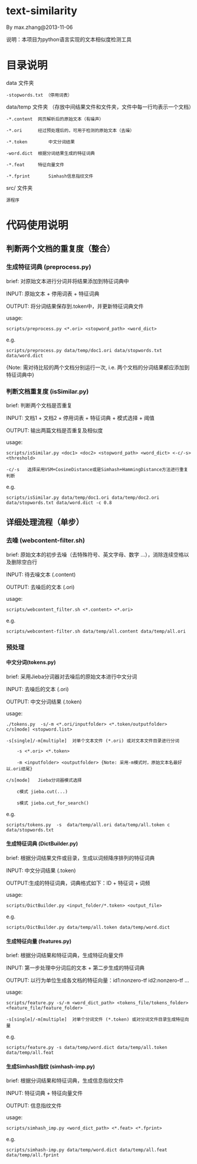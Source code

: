 text-similarity
===============
By max.zhang@2013-11-06

说明：本项目为python语言实现的文本相似度检测工具

# 目录说明
data 文件夹

	-stopwords.txt （停用词表）

data/temp 文件夹 （存放中间结果文件和文件夹，文件中每一行均表示一个文档）

	-*.content	网页解析后的原始文本（有噪声）

	-*.ori		经过预处理后的，可用于检测的原始文本（去噪）

	-*.token		中文分词结果

	-word.dict	根据分词结果生成的特征词典

	-*.feat		特征向量文件

	-*.fprint		Simhash信息指纹文件

src/ 文件夹  

	源程序


# 代码使用说明

## 判断两个文档的重复度（整合）

### 生成特征词典 (preprocess.py)

brief: 对原始文本进行分词并将结果添加到特征词典中

INPUT: 原始文本 + 停用词表 + 特征词典

OUTPUT: 将分词结果保存到.token中，并更新特征词典文件

usage:

	scripts/preprocess.py <*.ori> <stopword_path> <word_dict>

e.g.

	scripts/preprocess.py data/temp/doc1.ori data/stopwords.txt data/word.dict

{Note: 需对待比较的两个文档分别运行一次, i.e. 两个文档的分词结果都应添加到特征词典中}


### 判断文档重复度 (isSimilar.py)

brief: 判断两个文档是否重复

INPUT: 文档1 + 文档2 + 停用词表 + 特征词典 + 模式选择 + 阈值

OUTPUT: 输出两篇文档是否重复及相似度

usage:

	scripts/isSimilar.py <doc1> <doc2> <stopword_path> <word_dict> <-c/-s> <threshold>

	-c/-s	选择采用VSM+CosineDistance或是Simhash+HammingDistance方法进行重复判断

e.g.

	scripts/isSimilar.py data/temp/doc1.ori data/temp/doc2.ori data/stopwords.txt data/word.dict -c 0.8


## 详细处理流程（单步）

### 去噪 (webcontent-filter.sh)

brief: 原始文本的初步去噪（去特殊符号、英文字母、数字 ...），消除连续空格以及删除空白行

INPUT: 待去噪文本 (.content)

OUTPUT: 去噪后的文本 (.ori)

usage:

	scripts/webcontent_filter.sh <*.content> <*.ori>
	
e.g.

	scripts/webcontent-filter.sh data/temp/all.content data/temp/all.ori
	

### 预处理

#### 中文分词(tokens.py)

brief: 采用Jieba分词器对去噪后的原始文本进行中文分词

INPUT: 去噪后的文本 (.ori)

OUTPUT: 中文分词结果 (.token)

usage:

	./tokens.py  -s/-m <*.ori/inputfolder> <*.token/outputfolder> c/s[mode] <stopword.list>

	-s[single]/-m[multiple]  对单个文本文件 (*.ori) 或对文本文件目录进行分词

		-s <*.ori> <*.token>

		-m <inputfolder> <outputfolder> {Note: 采用-m模式时，原始文本名最好以.ori结尾}

	c/s[mode]	Jieba分词器模式选择

		c模式	jieba.cut(...)

		s模式	jieba.cut_for_search()

e.g.

	scripts/tokens.py  -s  data/temp/all.ori data/temp/all.token c data/stopwords.txt 


#### 生成特征词典 (DictBuilder.py)

brief: 根据分词结果文件或目录，生成以词频降序排列的特征词典

INPUT: 中文分词结果 (.token)

OUTPUT:生成的特征词典，词典格式如下：ID + 特征词 + 词频

usage:

	scripts/DictBuilder.py <input_folder/*.token> <output_file>

e.g.

	scripts/DictBuilder.py data/temp/all.token data/temp/word.dict


#### 生成特征向量 (features.py)

brief: 根据分词结果和特征词典，生成特征向量文件

INPUT: 第一步处理中分词后的文本 + 第二步生成的特征词典

OUTPUT: 以行为单位生成各文档的特征向量：id1:nonzero-tf id2:nonzero-tf ...

usage:

	scripts/feature.py -s/-m <word_dict_path> <tokens_file/tokens_folder> <feature_file/feature_folder>

	-s[single]/-m[multiple]  对单个分词文件 (*.token) 或对分词文件目录生成特征向量
	
e.g.

	scripts/feature.py -s data/temp/word.dict data/temp/all.token data/temp/all.feat


#### 生成Simhash指纹 (simhash-imp.py)

brief: 根据分词结果和特征词典，生成信息指纹文件

INPUT: 特征词典 + 特征向量文件

OUTPUT: 信息指纹文件

usage:

	scripts/simhash_imp.py <word_dict_path> <*.feat> <*.fprint>

e.g.

	scripts/simhash-imp.py data/temp/word.dict data/temp/all.feat data/temp/all.fprint

